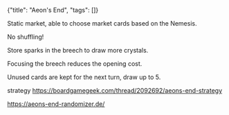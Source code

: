 {"title": "Aeon's End", "tags": []}

Static market, able to choose market cards based on the Nemesis.

No shuffling!

Store sparks in the breech to draw more crystals.

Focusing the breech reduces the opening cost.

Unused cards are kept for the next turn, draw up to 5.

strategy https://boardgamegeek.com/thread/2092692/aeons-end-strategy

https://aeons-end-randomizer.de/


